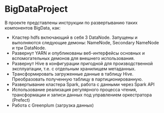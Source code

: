 # BigDataProject

В проекте представлены инструкции по развертыванию таких компонентов BigData, как:
  *  Кластер hdfs включающий в себя 3 DataNode. Запущены и выполняются следующие демоны: NameNode, Secondary NameNode и три DataNode.
  *  Развернут YARN и опубликованы веб-интерфейсы основных и вспомогательных демонов для внешнего использования.
  *  Развернут Hive в конфигурации пригодной для производственной эксплуатации, т.е. с отдельным хранилищем метаданных.
  *  Трансформировать загруженные данные в таблицу Hive. Преобразовать полученную таблицу в партиционированную.
  *  Развертывание кластера Spark, работа с данными через Spark API
  *  Использование реализация регулярного процесса чтения, трансформации и записи данных под управлением оркестратора (Prefect)
  *  Работа с Greenplum (загрузка данных)

